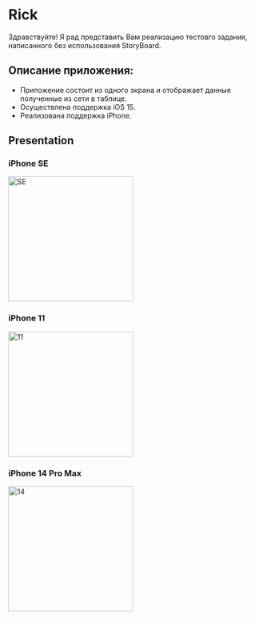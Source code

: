 # Rick

Здравствуйте! Я рад представить Вам реализацию тестовго задания, написанного без использования StoryBoard.

## Описание приложения:

- Приложение состоит из одного экрана и отображает данные полученные из сети в таблице.
- Осуществлена поддержка iOS 15.
- Реализована поддержка iPhone.

## Presentation

### iPhone SE
<img width="250" alt="SE" src="https://user-images.githubusercontent.com/97508095/201850106-5e5f8b3d-f899-4fce-b8cc-0dd30c5827a0.png">

### iPhone 11
<img width="250" alt="11" src="https://user-images.githubusercontent.com/97508095/201850216-40d15cdb-fcad-4f1d-bcda-9fb81eb6ba7a.png">

### iPhone 14 Pro Max
<img width="250" alt="14" src="https://user-images.githubusercontent.com/97508095/201850312-38ef7d95-1d25-4aaf-a2d8-f02adca64f37.png">
